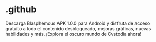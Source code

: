 # .github
Descarga Blasphemous APK 1.0.0 para Android y disfruta de acceso gratuito a todo el contenido desbloqueado, mejoras gráficas, nuevas habilidades y más. ¡Explora el oscuro mundo de Cvstodia ahora!
